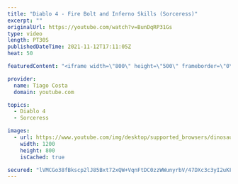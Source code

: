 ```yaml
---
title: "Diablo 4 - Fire Bolt and Inferno Skills (Sorceress)"
excerpt: ""
originalUrl: https://youtube.com/watch?v=BunDqRP31Gs
type: video
length: PT30S
publishedDateTime: 2021-11-12T17:11:05Z
heat: 50

featuredContent: "<iframe width=\"800\" height=\"500\" frameborder=\"0\" src=\"https://www.youtube.com/embed/BunDqRP31Gs\" allow=\"accelerometer; autoplay; encrypted-media; gyroscope; picture-in-picture\" allowfullscreen></iframe>"

provider:
  name: Tiago Costa
  domain: youtube.com

topics:
  - Diablo 4
  - Sorceress

images:
  - url: https://www.youtube.com/img/desktop/supported_browsers/dinosaur.png
    width: 1200
    height: 800
    isCached: true

secured: "lVMCGo38fBkscp2lJ85Bxt72xQW+VqnFtDC0zzWWunyrbV/47DXc3c3yI2uKF9PVYjdZfUMpVst4THEVUeBtFzYu3RjOfCMAqbi9N2bOyy97h+EoQ/DFNLyvcvucWnd91zklDZ3lz1+c5LshgYb/bnvrAlG6kzQVYQ0QvYVTk9iG7fLMK/40WydW7wulRdldD7OVu+CvSIk7tD8Y/SiSHzsP9vXYy8TnbHkCAPO4FJZu7ld08Mny7tv+hoZ+HrRZHjqGvINLkzm1AreZk/aARQqLRF7h8MkCI5pDRTfJUzS9f2ofZ/6ZB6oeAJp4rdLJ67NMDhT4jjbA2G5fpx27Qv8yW5QIe0n0A2dL6n43aJDweFIqEPqrMCVLvT6p8QxCdOyxcre5Ow/9yCgmbekQsnPJ6ax3zlrCSy7Q0ixynak=;86EqRf+JG7pjLKEzUipqWw=="
---
```


